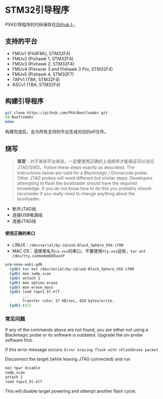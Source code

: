 # STM32引导程序

PX4引导程序的代码保存在[Github](https://github.com/px4/bootloader)上。

## 支持的平台

  * FMUv1 (PX4FMU, STM32F4)
  * FMUv2 (Pixhawk 1, STM32F4)
  * FMUv3 (Pixhawk 2, STM32F4)
  * FMUv4 (Pixracer 3 and Pixhawk 3 Pro, STM32F4)
  * FMUv5 (Pixhawk 4, STM32F7)
  * TAPv1 (TBA, STM32F4)
  * ASCv1 (TBA, STM32F4)

## 构建引导程序

```bash
git clone https://github.com/PX4/Bootloader.git
cd Bootloader
make
```

构建完成后，会为所有支持的平台生成对应的elf文件。

## 烧写

> **重要**：对于某些平台来说，一定要使用正确的上电顺序才能保证可以访问JTAG/SWD。Follow these steps exactly as described. The instructions below are valid for a Blackmagic / Dronecode probe. Other JTAG probes will need different but similar steps. Developers attempting to flash the bootloader should have the required knowledge. If you do not know how to do this you probably should reconsider if you really need to change anything about the bootloader.

  * 断开JTAG线
  * 连接USB电源线
  * 连接JTAG线


#### 使用正确的串口

  * LINUX：```/dev/serial/by-id/usb-Black_Sphere_XXX-if00```
  * MAC OS：请使用名为`cu.xxx`的串口，不要使用`tty.xxx`这些，```tar ext /dev/tty.usbmodemDDEasdf```

```bash
arm-none-eabi-gdb
  (gdb) tar ext /dev/serial/by-id/usb-Black_Sphere_XXX-if00
  (gdb) mon swdp_scan
  (gdb) attach 1
  (gdb) mon option erase
  (gdb) mon erase_mass
  (gdb) load tapv1_bl.elf
        ...
        Transfer rate: 17 KB/sec, 828 bytes/write.
  (gdb) kill
```

### 常见问题

If any of the commands above are not found, you are either not using a Blackmagic probe or its software is outdated. Upgrade the on-probe software first.

If this error message occurs:
```Error erasing flash with vFlashErase packet```

Disconnect the target (while leaving JTAG connected) and run

```bash
mon tpwr disable
swdp_scan
attach 1
load tapv1_bl.elf
```
This will disable target powering and attempt another flash cycle.
